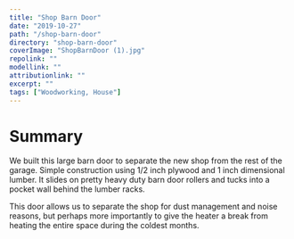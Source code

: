 ```yaml
---
title: "Shop Barn Door"
date: "2019-10-27"
path: "/shop-barn-door"
directory: "shop-barn-door"
coverImage: "ShopBarnDoor (1).jpg"
repolink: ""
modellink: ""
attributionlink: ""
excerpt: ""
tags: ["Woodworking, House"]
---
```


# Summary

We built this large barn door to separate the new shop from the rest of the garage. Simple construction using 1/2 inch plywood and 1 inch dimensional lumber. It slides on pretty heavy duty barn door rollers and tucks into a pocket wall behind the lumber racks.

This door allows us to separate the shop for dust management and noise reasons, but perhaps more importantly to give the heater a break from heating the entire space during the coldest months.